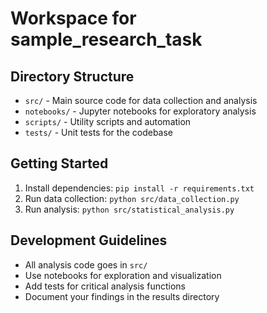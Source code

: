 # Workspace for sample_research_task

## Directory Structure

- `src/` - Main source code for data collection and analysis
- `notebooks/` - Jupyter notebooks for exploratory analysis
- `scripts/` - Utility scripts and automation
- `tests/` - Unit tests for the codebase

## Getting Started

1. Install dependencies: `pip install -r requirements.txt`
2. Run data collection: `python src/data_collection.py`
3. Run analysis: `python src/statistical_analysis.py`

## Development Guidelines

- All analysis code goes in `src/`
- Use notebooks for exploration and visualization
- Add tests for critical analysis functions
- Document your findings in the results directory
